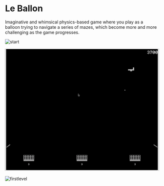 # Le Ballon #

Imaginative and whimsical physics-based game where you play as a balloon trying to navigate a series of mazes, which become more and more challenging as the game progresses.

![start](https://github.com/cosparks/le_ballon/tree/master/docs/LeBallonStart.png)

![gameplay](https://github.com/cosparks/flak-man/blob/93f67ff302145765b719184424ffcf0a1b0d64f4/docs/Flak-Man-gameplay.gif)

![firstlevel](https://github.com/cosparks/le_ballon/tree/master/docs/InGame1.png)

